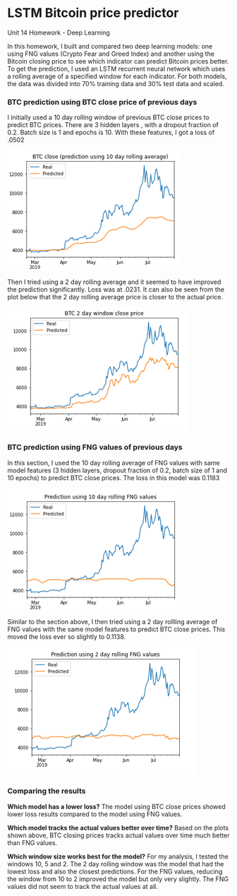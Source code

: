 # LSTM Bitcoin price predictor
Unit 14 Homework - Deep Learning

In this homework, I built and compared two deep learning models: one using FNG values (Crypto Fear and Greed Index) and another using the Bitcoin closing price to see which indicator can predict Bitcoin prices better. To get the prediction, I used an LSTM recurrent neural network which uses a rolling average of a specified window for each indicator. For both models, the data was divided into 70% training data and 30% test data and scaled.


### BTC prediction using BTC close price of previous days

I initially used a 10 day rolling window of previous BTC close prices to predict BTC prices. There are 3 hidden layers , with a dropout fraction of 0.2. Batch size is 1 and epochs is 10. With these features, I got a loss of .0502

![close_10](Images/btc_close_10.png)

Then I tried using a 2 day rolling average and it seemed to have improved the prediction significantly. Loss was at .0231. It can also be seen from the plot below that the 2 day rolling average price is closer to the actual price.

![close_2](Images/btc_close_2.png)


### BTC prediction using FNG values of previous days

In this section, I used the 10 day rolling average of FNG values with same model features (3 hidden layers, dropout fraction of 0.2, batch size of 1 and 10 epochs) to predict BTC close prices. The loss in this model was 0.1183

![fng_10](Images/fng_10.png)

Similar to the section above, I then tried using a 2 day rollling average of FNG values with the same model features to predict BTC close prices. This moved the loss ever so slightly to 0.1138.

![fng_10](Images/fng_2.png)

### Comparing the results

**Which model has a lower loss?**
The model using BTC close prices showed lower loss results compared to the model using FNG values.

**Which model tracks the actual values better over time?**
Based on the plots shown above, BTC closing prices tracks actual values over time much better than FNG values. 

**Which window size works best for the model?**
For my analysis, I tested the windows 10, 5 and 2. The 2 day rolling window was the model that had the lowest loss and also the closest predictions. For the FNG values, reducing the window from 10 to 2 improved the model but only very slightly. The FNG values did not seem to track the actual values at all. 


